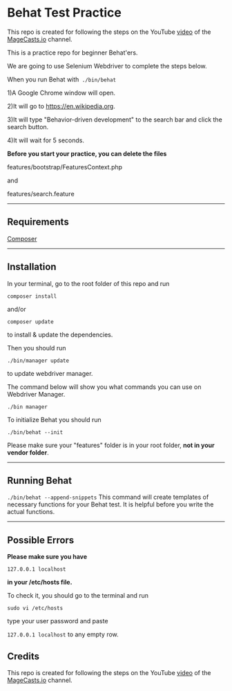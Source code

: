 # Behat Test Practice
This repo is created for following the steps on the YouTube [video](https://www.youtube.com/watch?v=j7RHtNePY3Y) of the [MageCasts.io](https://www.youtube.com/channel/UCrofx7kKaBLXO4cqK6-tn0g) channel.

This is a practice repo for beginner Behat'ers.

We are going to use Selenium Webdriver to complete the steps below.

When you run Behat with`` ./bin/behat``

1)A Google Chrome window will open.

2)It will go to https://en.wikipedia.org.

3)It will type "Behavior-driven development" to the search bar and click the search button.

4)It will wait for 5 seconds.


**Before you start your practice, you can delete the files**

features/bootstrap/FeaturesContext.php

and

features/search.feature

-----------------------------------------------------
## Requirements

[Composer](composer.org)

-----------------------------------------------------

## Installation
In your terminal, go to the root folder of this repo and run

``
composer install
``

and/or

``composer update``

to install & update the dependencies.

Then you should run

``
./bin/manager update
``

to update webdriver manager.


The command below will show you what commands you can use on Webdriver Manager.

``
./bin manager
``

To initialize Behat you should run

``
./bin/behat --init
``


Please make sure your "features" folder is in your root folder, **not in your vendor folder**.

-----------------------------------------------------


## Running Behat
``
./bin/behat --append-snippets
``
This command will create templates of necessary functions for your Behat test.
It is helpful before you write the actual functions.

-----------------------------------------------------


## Possible Errors

**Please make sure you have**

``
127.0.0.1 localhost
``

**in your /etc/hosts file.**

To check it, you should go to the terminal and run

``
sudo vi /etc/hosts
``

type your user password and paste

``
127.0.0.1 localhost
``
to any empty row.

## Credits

This repo is created for following the steps on the YouTube [video](https://www.youtube.com/watch?v=j7RHtNePY3Y) of the [MageCasts.io](https://www.youtube.com/channel/UCrofx7kKaBLXO4cqK6-tn0g) channel.

